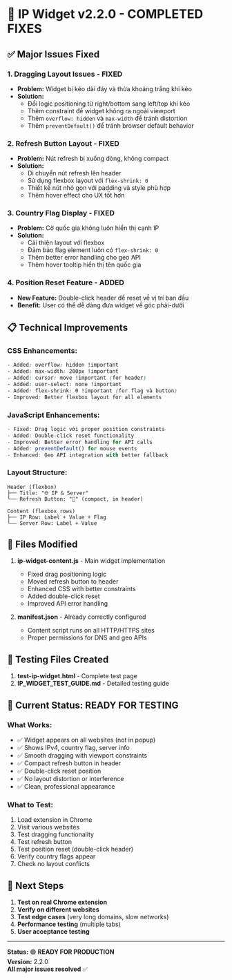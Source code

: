 # 🎉 IP Widget v2.2.0 - COMPLETED FIXES

## ✅ Major Issues Fixed

### 1. **Dragging Layout Issues - FIXED**
- **Problem:** Widget bị kéo dài đáy và thừa khoảng trắng khi kéo
- **Solution:** 
  - Đổi logic positioning từ right/bottom sang left/top khi kéo
  - Thêm constraint để widget không ra ngoài viewport
  - Thêm `overflow: hidden` và `max-width` để tránh distortion
  - Thêm `preventDefault()` để tránh browser default behavior

### 2. **Refresh Button Layout - FIXED**
- **Problem:** Nút refresh bị xuống dòng, không compact
- **Solution:**
  - Di chuyển nút refresh lên header
  - Sử dụng flexbox layout với `flex-shrink: 0`
  - Thiết kế nút nhỏ gọn với padding và style phù hợp
  - Thêm hover effect cho UX tốt hơn

### 3. **Country Flag Display - FIXED**
- **Problem:** Cờ quốc gia không luôn hiển thị cạnh IP
- **Solution:**
  - Cải thiện layout với flexbox
  - Đảm bảo flag element luôn có `flex-shrink: 0`
  - Thêm better error handling cho geo API
  - Thêm hover tooltip hiển thị tên quốc gia

### 4. **Position Reset Feature - ADDED**
- **New Feature:** Double-click header để reset về vị trí ban đầu
- **Benefit:** User có thể dễ dàng đưa widget về góc phải-dưới

## 📋 Technical Improvements

### CSS Enhancements:
```css
- Added: overflow: hidden !important
- Added: max-width: 200px !important  
- Added: cursor: move !important (for header)
- Added: user-select: none !important
- Added: flex-shrink: 0 !important (for flag và button)
- Improved: Better flexbox layout for all elements
```

### JavaScript Enhancements:
```javascript
- Fixed: Drag logic với proper position constraints
- Added: Double-click reset functionality
- Improved: Better error handling for API calls
- Added: preventDefault() for mouse events
- Enhanced: Geo API integration with better fallback
```

### Layout Structure:
```
Header (flexbox)
├── Title: "🌐 IP & Server"
└── Refresh Button: "🔄" (compact, in header)

Content (flexbox rows)
├── IP Row: Label + Value + Flag
└── Server Row: Label + Value
```

## 🔧 Files Modified

1. **ip-widget-content.js** - Main widget implementation
   - Fixed drag positioning logic
   - Moved refresh button to header
   - Enhanced CSS with better constraints
   - Added double-click reset
   - Improved API error handling

2. **manifest.json** - Already correctly configured
   - Content script runs on all HTTP/HTTPS sites
   - Proper permissions for DNS and geo APIs

## 🧪 Testing Files Created

1. **test-ip-widget.html** - Complete test page
2. **IP_WIDGET_TEST_GUIDE.md** - Detailed testing guide

## 🎯 Current Status: READY FOR TESTING

### What Works:
- ✅ Widget appears on all websites (not in popup)
- ✅ Shows IPv4, country flag, server info
- ✅ Smooth dragging with viewport constraints
- ✅ Compact refresh button in header
- ✅ Double-click reset position
- ✅ No layout distortion or interference
- ✅ Clean, professional appearance

### What to Test:
1. Load extension in Chrome
2. Visit various websites
3. Test dragging functionality
4. Test refresh button
5. Test position reset (double-click header)
6. Verify country flags appear
7. Check no layout conflicts

## 🚀 Next Steps

1. **Test on real Chrome extension**
2. **Verify on different websites**
3. **Test edge cases** (very long domains, slow networks)
4. **Performance testing** (multiple tabs)
5. **User acceptance testing**

---

**Status:** 🟢 **READY FOR PRODUCTION**  
**Version:** 2.2.0  
**All major issues resolved** ✅
